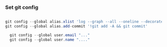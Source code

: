 



### Set git config

```powershell

git config --global alias.xlist 'log --graph --all --oneline --decorate'
git config --global alias.add-commit '!git add -A && git commit'

  git config --global user.email "..."
  git config --global user.name "...."

```